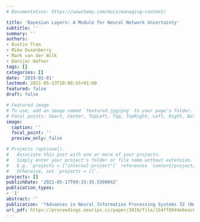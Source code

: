 ```yaml
---
# Documentation: https://wowchemy.com/docs/managing-content/

title: 'Bayesian Layers: A Module for Neural Network Uncertainty'
subtitle: ''
summary: ''
authors:
- Dustin Tran
- Mike Dusenberry
- Mark van der Wilk
- Danijar Hafner
tags: []
categories: []
date: '2019-01-01'
lastmod: 2021-05-13T10:08:55+01:00
featured: false
draft: false

# Featured image
# To use, add an image named `featured.jpg/png` to your page's folder.
# Focal points: Smart, Center, TopLeft, Top, TopRight, Left, Right, BottomLeft, Bottom, BottomRight.
image:
  caption: ''
  focal_point: ''
  preview_only: false

# Projects (optional).
#   Associate this post with one or more of your projects.
#   Simply enter your project's folder or file name without extension.
#   E.g. `projects = ["internal-project"]` references `content/project/deep-learning/index.md`.
#   Otherwise, set `projects = []`.
projects: []
publishDate: '2021-05-17T09:33:35.530004Z'
publication_types:
- '1'
abstract: ''
publication: '*Advances in Neural Information Processing Systems 32 (NeurIPS)*'
url_pdf: https://proceedings.neurips.cc/paper/2019/file/154ff8944e6eac05d0675c95b5b8889d-Paper.pdf
---
```

